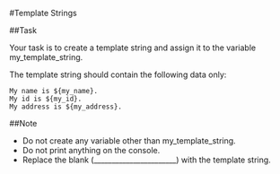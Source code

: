#Template Strings

##Task

Your task is to create a template string and assign it to the variable my_template_string.

The template string should contain the following data only:
```
My name is ${my_name}.  
My id is ${my_id}.  
My address is ${my_address}.
```
##Note

+ Do not create any variable other than my_template_string.  
+ Do not print anything on the console.  
+ Replace the blank (_______________________) with the template string.  

